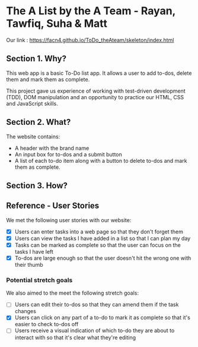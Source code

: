 # The A List by the A Team - Rayan, Tawfiq, Suha & Matt
Our link : https://facn4.github.io/ToDo_theAteam/skeleton/index.html

## Section 1. Why?
This web app is a basic To-Do list app. It allows a user to add to-dos, delete them and mark them as complete.

This project gave us experience of working with test-driven development (TDD), DOM manipulation and an opportunity to practice our HTML, CSS and JavaScript skills.

 ## Section 2. What?
The website contains:
* A header with the brand name
* An input box for to-dos and a submit button
* A list of each to-do item along with a button to delete to-dos and mark them as complete.

## Section 3. How?

<to be updated>

## Reference - User Stories
We met the following user stories with our website:

- [X] Users can enter tasks into a web page so that they don't forget them<br>
- [X] Users can view the tasks I have added in a list so that I can plan my day<br>
- [X] Tasks can be marked as complete so that the user can focus on the tasks I have left<br>
- [X] To-dos are large enough so that the user doesn't hit the wrong one with their thumb<br>

### Potential stretch goals
We also aimed to the meet the following stretch goals:

- [ ] Users can edit their to-dos so that they can amend them if the task changes <br>
- [X] Users can click on any part of a to-do to mark it as complete so that it's easier to check to-dos off <br>
- [ ] Users receive a visual indication of which to-do they are about to interact with so that it's clear what they're editing
